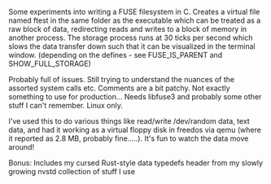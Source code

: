 Some experiments into writing a FUSE filesystem in C. Creates a virtual file named ftest in the same folder as the executable which can be treated as a raw block of data, redirecting reads and writes to a block of memory in another process. The storage process runs at 30 ticks per second which slows the data transfer down such that it can be visualized in the terminal window. (depending on the defines - see FUSE_IS_PARENT and SHOW_FULL_STORAGE)

Probably full of issues. Still trying to understand the nuances of the assorted system calls etc. Comments are a bit patchy. Not exactly something to use for production... Needs libfuse3 and probably some other stuff I can't remember. Linux only.

I've used this to do various things like read/write /dev/random data, text data, and had it working as a virtual floppy disk in freedos via qemu (where it reported as 2.8 MB, probably fine.....). It's fun to watch the data move around!

Bonus: Includes my cursed Rust-style data typedefs header from my slowly growing nvstd collection of stuff I use
